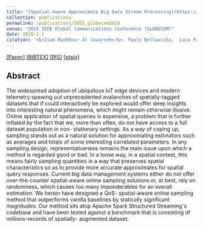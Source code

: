 ```yaml
---
title: "[Spatial-Aware Approximate Big Data Stream Processing](https://ieeexplore.ieee.org/abstract/document/9014291)"
collection: publications
permalink: /publications/IEEE_globecom2019
venue: "2019 IEEE Global Communications Conference (GLOBECOM)"
date: 2020-1-1
citation: '<b>Isam Mashhour Al Jawarneh</b>, Paolo Bellavista,  Luca Foschini, Rebecca Montanari'
---
```

[[Paper]](https://ieeexplore.ieee.org/abstract/document/9014291) [[BIBTEX]](http://IsamAljawarneh.github.io/files/bib/IEEE_globecom2019.bib) [[RIS]](http://IsamAljawarneh.github.io/files/ris/IEEE_globecom2019.ris) [[plain]](http://IsamAljawarneh.github.io/files/txt/IEEE_globecom2019.txt) 



## Abstract
The widespread adoption of ubiquitous IoT edge devices and modern telemetry spewing out unprecedented avalanches of spatially-tagged datasets that if could interactively be explored would offer deep insights into interesting natural phenomena, which might remain otherwise illusive. Online application of spatial queries is expensive, a problem that is further inflated by the fact that we, more than often, do not have access to a full dataset population in non- stationary settings. As a way of coping up, sampling stands out as a natural solution for approximating estimators such as averages and totals of some interesting correlated parameters. In any sampling design, representativeness remains the main issue upon which a method is regarded good or bad. In a loose way, in a spatial context, this means fairly sampling quantities in a way that preserves spatial characteristics so as to provide more accurate approximates for spatial query responses. Current big data management systems either do not offer over-the-counter spatial-aware online sampling solutions or, at best, rely on randomness, which causes too many imponderables for an overall estimation. We herein have designed a QoS- spatial-aware online sampling method that outperforms vanilla baselines by statically significant magnitudes. Our method sits atop Apache Spark Structured Streaming's codebase and have been tested against a benchmark that is consisting of millions-records of spatially- augmented dataset.


